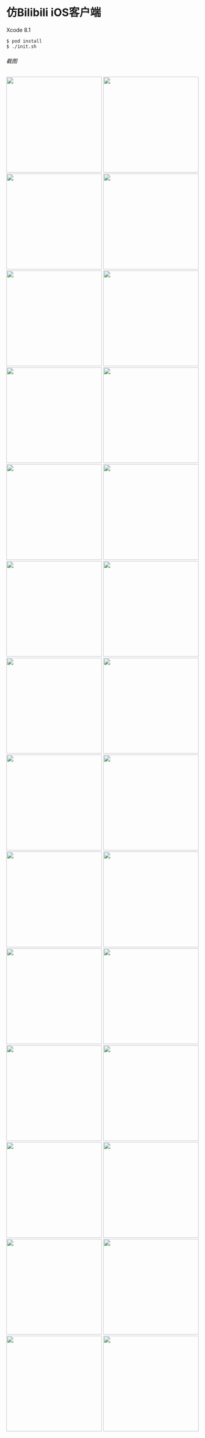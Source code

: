# 仿Bilibili iOS客户端

Xcode 8.1

```
$ pod install
$ ./init.sh
```


###### 截图
<img src="https://github.com/Learning-Software-Development/bilibili-fake/blob/master/images/0_%E5%90%AF%E5%8A%A8%E9%A1%B5.jpg" width=250 />

<img src="https://github.com/Learning-Software-Development/bilibili-fake/blob/master/images/1_%E9%A6%96%E9%A1%B5-%E6%8E%A8%E8%8D%90.png" width=250 />
<img src="https://github.com/Learning-Software-Development/bilibili-fake/blob/master/images/1_%E9%A6%96%E9%A1%B5_%E6%8E%A8%E8%8D%901.jpg" width=250 />
<img src="https://github.com/Learning-Software-Development/bilibili-fake/blob/master/images/1_%E9%A6%96%E9%A1%B5-%E7%95%AA%E5%89%A7.png" width=250 />

<img src="https://github.com/Learning-Software-Development/bilibili-fake/blob/master/images/8_%E7%BD%91%E9%A1%B5.jpg" width=250 />
<img src="https://github.com/Learning-Software-Development/bilibili-fake/blob/master/images/8_%E7%BD%91%E9%A1%B5_%E7%95%AA%E5%89%A7.jpg" width=250 />

<img src="https://github.com/Learning-Software-Development/bilibili-fake/blob/master/images/2_%E5%88%86%E5%8C%BA.png" width=250 />
<img src="https://github.com/Learning-Software-Development/bilibili-fake/blob/master/images/2_分区展示.jpg" width=250 />

<img src="https://github.com/Learning-Software-Development/bilibili-fake/blob/master/images/4_发现.jpg" width=250 />
<img src="https://github.com/Learning-Software-Development/bilibili-fake/blob/master/images/4_搜索.png" width=250 />
<img src="https://github.com/Learning-Software-Development/bilibili-fake/blob/master/images/4_话题中心.jpg" width=250 />
<img src="https://github.com/Learning-Software-Development/bilibili-fake/blob/master/images/4_活动中心.jpg" width=250 />
<img src="https://github.com/Learning-Software-Development/bilibili-fake/blob/master/images/4_游戏中心.jpg" width=250 />
<img src="https://github.com/Learning-Software-Development/bilibili-fake/blob/master/images/4_排行榜.jpg" width=250 />

<img src="https://github.com/Learning-Software-Development/bilibili-fake/blob/master/images/5_%E6%88%91%E7%9A%84.png" width=250 />
<img src="https://github.com/Learning-Software-Development/bilibili-fake/blob/master/images/5_%E4%B8%8B%E8%BD%BD.jpg" width=250 />
<img src="https://github.com/Learning-Software-Development/bilibili-fake/blob/master/images/5_%E4%B8%8B%E8%BD%BD%E4%BF%A1%E6%81%AF1.PNG" width=250 />
<img src="https://github.com/Learning-Software-Development/bilibili-fake/blob/master/images/5_%E4%B8%8B%E8%BD%BD%E4%BF%A1%E6%81%AF2.PNG" width=250 />
<img src="https://github.com/Learning-Software-Development/bilibili-fake/blob/master/images/5_%E5%8E%86%E5%8F%B2%E8%AE%B0%E5%BD%95.png" width=250 />

<img src="https://github.com/Learning-Software-Development/bilibili-fake/blob/master/images/6_%E8%A7%86%E9%A2%91%E4%BF%A1%E6%81%AF1.jpg" width=250 />
<img src="https://github.com/Learning-Software-Development/bilibili-fake/blob/master/images/6_%E8%A7%86%E9%A2%91%E4%BF%A1%E6%81%AF3.jpg" width=250 />
<img src="https://github.com/Learning-Software-Development/bilibili-fake/blob/master/images/6_%E8%A7%86%E9%A2%91%E4%BF%A1%E6%81%AF_%E4%B8%8B%E8%BD%BD.jpg" width=250 />
<img src="https://github.com/Learning-Software-Development/bilibili-fake/blob/master/images/6_%E8%A7%86%E9%A2%91%E4%BF%A1%E6%81%AF-%E8%AF%84%E8%AE%BA.png" width=250 />

<img src="https://github.com/Learning-Software-Development/bilibili-fake/blob/master/images/7_%E6%99%AE%E9%80%9A%E8%A7%86%E9%A2%91%E6%92%AD%E6%94%BE.png" width=250 />
<img src="https://github.com/Learning-Software-Development/bilibili-fake/blob/master/images/7_%E6%99%AE%E9%80%9A%E8%A7%86%E9%A2%91%E6%92%AD%E6%94%BE-%E5%BC%B9%E5%B9%95.jpg" width=250 />
<img src="https://github.com/Learning-Software-Development/bilibili-fake/blob/master/images/7_%E7%9B%B4%E6%92%AD%E8%A7%86%E9%A2%91%E6%92%AD%E6%94%BE.jpg" width=250 />

<img src="https://github.com/Learning-Software-Development/bilibili-fake/blob/master/images/9_用户信息.jpg" width=250 />
<img src="https://github.com/Learning-Software-Development/bilibili-fake/blob/master/images/9_用户信息2.jpg" width=250 />


